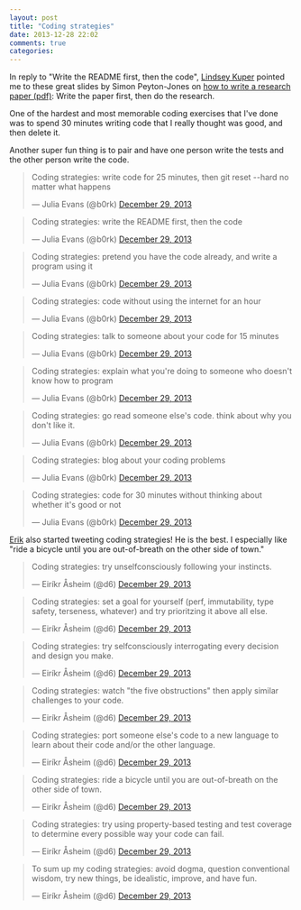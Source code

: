 ```yaml
---
layout: post
title: "Coding strategies"
date: 2013-12-28 22:02
comments: true
categories: 
---
```


In reply to "Write the README first, then the code",
[Lindsey Kuper](http://www.cs.indiana.edu/~lkuper/) pointed me to
these great slides by Simon Peyton-Jones on
[how to write a research paper (pdf)](https://research.microsoft.com/en-us/um/people/simonpj/papers/giving-a-talk/writing-a-paper-slides.pdf):
Write the paper first, then do the research.

One of the hardest and most memorable coding exercises that I've done
was to spend 30 minutes writing code that I really thought was good,
and then delete it.

Another super fun thing is to pair and have one person write the
tests and the other person write the code.

<blockquote class="twitter-tweet" lang="en"><p>Coding strategies: write code for 25 minutes, then git reset --hard no matter what happens</p>&mdash; Julia Evans (@b0rk) <a href="https://twitter.com/b0rk/statuses/417115534677647360">December 29, 2013</a></blockquote>

<blockquote class="twitter-tweet" lang="en"><p>Coding strategies: write the README first, then the code</p>&mdash; Julia Evans (@b0rk) <a href="https://twitter.com/b0rk/statuses/417115752714366977">December 29, 2013</a></blockquote>

<blockquote class="twitter-tweet" lang="en"><p>Coding strategies: pretend you have the code already, and write a program using it</p>&mdash; Julia Evans (@b0rk) <a href="https://twitter.com/b0rk/statuses/417116611959468032">December 29, 2013</a></blockquote>

<blockquote class="twitter-tweet" lang="en"><p>Coding strategies: code without using the internet for an hour</p>&mdash; Julia Evans (@b0rk) <a href="https://twitter.com/b0rk/statuses/417117247111311360">December 29, 2013</a></blockquote>

<blockquote class="twitter-tweet" lang="en"><p>Coding strategies: talk to someone about your code for 15 minutes</p>&mdash; Julia Evans (@b0rk) <a href="https://twitter.com/b0rk/statuses/417117938814955521">December 29, 2013</a></blockquote>

<blockquote class="twitter-tweet" lang="en"><p>Coding strategies: explain what you&#39;re doing to someone who doesn&#39;t know how to program</p>&mdash; Julia Evans (@b0rk) <a href="https://twitter.com/b0rk/statuses/417118652953919488">December 29, 2013</a></blockquote>

<blockquote class="twitter-tweet" lang="en"><p>Coding strategies: go read someone else&#39;s code. think about why you don&#39;t like it.</p>&mdash; Julia Evans (@b0rk) <a href="https://twitter.com/b0rk/statuses/417119023709433856">December 29, 2013</a></blockquote>

<blockquote class="twitter-tweet" lang="en"><p>Coding strategies: blog about your coding problems</p>&mdash; Julia Evans (@b0rk) <a href="https://twitter.com/b0rk/statuses/417121279414517760">December 29, 2013</a></blockquote>

<blockquote class="twitter-tweet" lang="en"><p>Coding strategies: code for 30 minutes without thinking about whether it&#39;s good or not</p>&mdash; Julia Evans (@b0rk) <a href="https://twitter.com/b0rk/statuses/417121837789626369">December 29, 2013</a></blockquote>

[Erik](http://twitter.com/d6) also started tweeting coding strategies!
He is the best. I especially like "ride a bicycle until you are
out-of-breath on the other side of town."

<blockquote class="twitter-tweet" lang="en"><p>Coding strategies: try unselfconsciously following your instincts.</p>&mdash; Eiríkr Åsheim (@d6) <a href="https://twitter.com/d6/statuses/417145076918124546">December 29, 2013</a></blockquote>

<blockquote class="twitter-tweet" lang="en"><p>Coding strategies: set a goal for yourself (perf, immutability, type safety, terseness, whatever) and try prioritzing it above all else.</p>&mdash; Eiríkr Åsheim (@d6) <a href="https://twitter.com/d6/statuses/417145290349498368">December 29, 2013</a></blockquote>

<blockquote class="twitter-tweet" lang="en"><p>Coding strategies: try selfconsciously interrogating every decision and design you make.</p>&mdash; Eiríkr Åsheim (@d6) <a href="https://twitter.com/d6/statuses/417145290726981632">December 29, 2013</a></blockquote>

<blockquote class="twitter-tweet" lang="en"><p>Coding strategies: watch &quot;the five obstructions&quot; then apply similar challenges to your code.</p>&mdash; Eiríkr Åsheim (@d6) <a href="https://twitter.com/d6/statuses/417147825596559364">December 29, 2013</a></blockquote>

<blockquote class="twitter-tweet" lang="en"><p>Coding strategies: port someone else&#39;s code to a new language to learn about their code and/or the other language.</p>&mdash; Eiríkr Åsheim (@d6) <a href="https://twitter.com/d6/statuses/417151031693148160">December 29, 2013</a></blockquote>

<blockquote class="twitter-tweet" lang="en"><p>Coding strategies: ride a bicycle until you are out-of-breath on the other side of town.</p>&mdash; Eiríkr Åsheim (@d6) <a href="https://twitter.com/d6/statuses/417151305350541312">December 29, 2013</a></blockquote>

<blockquote class="twitter-tweet" lang="en"><p>Coding strategies: try using property-based testing and test coverage to determine every possible way your code can fail.</p>&mdash; Eiríkr Åsheim (@d6) <a href="https://twitter.com/d6/statuses/417156530631233536">December 29, 2013</a></blockquote>

<blockquote class="twitter-tweet" lang="en"><p>To sum up my coding strategies: avoid dogma, question conventional wisdom, try new things, be idealistic, improve, and have fun.</p>&mdash; Eiríkr Åsheim (@d6) <a href="https://twitter.com/d6/statuses/417163090392657920">December 29, 2013</a></blockquote>

<script async src="//platform.twitter.com/widgets.js" charset="utf-8"></script>
